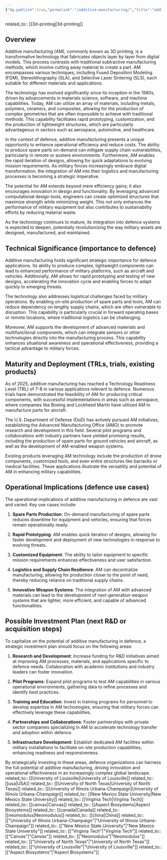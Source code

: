 ```yaml
---
{"dg-publish":true,"permalink":"/additive-manufacturing/","title":"additive manufacturing"}
---
```



related_to:: [[3d-printing\|3d-printing]]

## Overview
Additive manufacturing (AM), commonly known as 3D printing, is a transformative technology that fabricates objects layer by layer from digital models. This process contrasts with traditional subtractive manufacturing methods, which involve cutting away material to create a part. AM encompasses various techniques, including Fused Deposition Modeling (FDM), Stereolithography (SLA), and Selective Laser Sintering (SLS), each suitable for different materials and applications.

The technology has evolved significantly since its inception in the 1980s, driven by advancements in materials science, software, and machine capabilities. Today, AM can utilize an array of materials, including metals, polymers, ceramics, and composites, allowing for the production of complex geometries that are often impossible to achieve with traditional methods. This capability facilitates rapid prototyping, customization, and the production of lightweight structures, which are particularly advantageous in sectors such as aerospace, automotive, and healthcare.

In the context of defence, additive manufacturing presents a unique opportunity to enhance operational efficiency and reduce costs. The ability to produce spare parts on-demand can mitigate supply chain vulnerabilities, particularly in remote or austere environments. Furthermore, AM enables the rapid iteration of designs, allowing for quick adaptations to evolving mission requirements. As military forces increasingly embrace digital transformation, the integration of AM into their logistics and manufacturing processes is becoming a strategic imperative.

The potential for AM extends beyond mere efficiency gains; it also encourages innovation in design and functionality. By leveraging advanced computational design tools, engineers can create optimized structures that maximize strength while minimizing weight. This not only enhances the performance of military equipment but also contributes to sustainability efforts by reducing material waste.

As the technology continues to mature, its integration into defence systems is expected to deepen, potentially revolutionizing the way military assets are designed, manufactured, and maintained.

## Technical Significance (importance to defence)
Additive manufacturing holds significant strategic importance for defence applications. Its ability to produce complex, lightweight components can lead to enhanced performance of military platforms, such as aircraft and vehicles. Additionally, AM allows for rapid prototyping and testing of new designs, accelerating the innovation cycle and enabling forces to adapt quickly to emerging threats.

The technology also addresses logistical challenges faced by military operations. By enabling on-site production of spare parts and tools, AM can reduce dependency on lengthy supply chains, which are often vulnerable to disruption. This capability is particularly crucial in forward operating bases or remote locations, where traditional logistics can be challenging.

Moreover, AM supports the development of advanced materials and multifunctional components, which can integrate sensors or other technologies directly into the manufacturing process. This capability enhances situational awareness and operational effectiveness, providing a tactical advantage to military forces.

## Maturity and Deployment (TRLs, trials, existing products)
As of 2025, additive manufacturing has reached a Technology Readiness Level (TRL) of 7-8 in various applications relevant to defence. Numerous trials have demonstrated the feasibility of AM for producing critical components, with successful implementations in areas such as aerospace, where companies like Boeing and Lockheed Martin have utilized AM to manufacture parts for aircraft.

The U.S. Department of Defense (DoD) has actively pursued AM initiatives, establishing the Advanced Manufacturing Office (AMO) to promote research and development in this field. Several pilot programs and collaborations with industry partners have yielded promising results, including the production of spare parts for ground vehicles and aircraft, as well as the development of AM-enabled weapon systems.

Existing products leveraging AM technology include the production of drone components, customized tools, and even entire structures like barracks or medical facilities. These applications illustrate the versatility and potential of AM in enhancing military capabilities.

## Operational Implications (defence use cases)
The operational implications of additive manufacturing in defence are vast and varied. Key use cases include:

1. **Spare Parts Production**: On-demand manufacturing of spare parts reduces downtime for equipment and vehicles, ensuring that forces remain operationally ready.
   
2. **Rapid Prototyping**: AM enables quick iteration of designs, allowing for faster development and deployment of new technologies in response to evolving threats.

3. **Customized Equipment**: The ability to tailor equipment to specific mission requirements enhances effectiveness and user satisfaction.

4. **Logistics and Supply Chain Resilience**: AM can decentralize manufacturing, allowing for production closer to the point of need, thereby reducing reliance on traditional supply chains.

5. **Innovative Weapon Systems**: The integration of AM with advanced materials can lead to the development of next-generation weapon systems that are lighter, more efficient, and capable of advanced functionalities.

## Possible Investment Plan (next R&D or acquisition steps)
To capitalize on the potential of additive manufacturing in defence, a strategic investment plan should focus on the following areas:

1. **Research and Development**: Increase funding for R&D initiatives aimed at improving AM processes, materials, and applications specific to defence needs. Collaboration with academic institutions and industry leaders can foster innovation.

2. **Pilot Programs**: Expand pilot programs to test AM capabilities in various operational environments, gathering data to refine processes and identify best practices.

3. **Training and Education**: Invest in training programs for personnel to develop expertise in AM technologies, ensuring that military forces can effectively leverage these capabilities.

4. **Partnerships and Collaborations**: Foster partnerships with private sector companies specializing in AM to accelerate technology transfer and adoption within defence.

5. **Infrastructure Development**: Establish dedicated AM facilities within military installations to facilitate on-site production capabilities, enhancing readiness and responsiveness.

By strategically investing in these areas, defence organizations can harness the full potential of additive manufacturing, driving innovation and operational effectiveness in an increasingly complex global landscape.
related_to:: [[University of Louisville\|University of Louisville]]
related_to:: [[usa\|USA]]
related_to:: [[University of North Texas\|University of North Texas]]
related_to:: [[University of Illinois Urbana-Champaign\|University of Illinois Urbana-Champaign]]
related_to:: [[New Mexico State University\|New Mexico State University]]
related_to:: [[Virginia Tech\|Virginia Tech]]
related_to:: [[canvas\|Canvas]]
related_to:: [[Aspect Biosystems\|Aspect Biosystems]]
related_to:: [[canada\|Canada]]
related_to:: [[neomodulus\|Neomodulus]]
related_to:: [[china\|China]]
related_to:: [["University of Illinois Urbana-Champaign"\|"University of Illinois Urbana-Champaign"]]
related_to:: [["New Mexico State University"\|"New Mexico State University"]]
related_to:: [["Virginia Tech"\|"Virginia Tech"]]
related_to:: [["Canvas"\|"Canvas"]]
related_to:: [["Neomodulus"\|"Neomodulus"]]
related_to:: [["University of North Texas"\|"University of North Texas"]]
related_to:: [["University of Louisville"\|"University of Louisville"]]
related_to:: [["Aspect Biosystems"\|"Aspect Biosystems"]]
